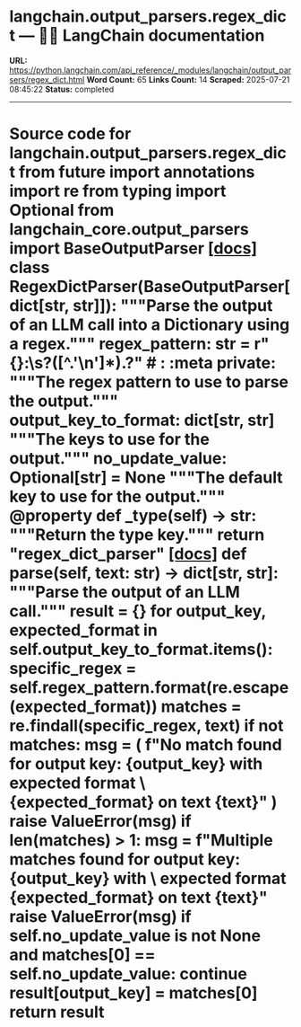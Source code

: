 # langchain.output_parsers.regex_dict — 🦜🔗 LangChain  documentation

**URL:** https://python.langchain.com/api_reference/_modules/langchain/output_parsers/regex_dict.html
**Word Count:** 65
**Links Count:** 14
**Scraped:** 2025-07-21 08:45:22
**Status:** completed

---

# Source code for langchain.output\_parsers.regex\_dict               from __future__ import annotations          import re     from typing import Optional          from langchain_core.output_parsers import BaseOutputParser                              [[docs]](https://python.langchain.com/api_reference/langchain/output_parsers/langchain.output_parsers.regex_dict.RegexDictParser.html#langchain.output_parsers.regex_dict.RegexDictParser)     class RegexDictParser(BaseOutputParser[dict[str, str]]):         """Parse the output of an LLM call into a Dictionary using a regex."""              regex_pattern: str = r"{}:\s?([^.'\n']*)\.?"  # : :meta private:         """The regex pattern to use to parse the output."""         output_key_to_format: dict[str, str]         """The keys to use for the output."""         no_update_value: Optional[str] = None         """The default key to use for the output."""              @property         def _type(self) -> str:             """Return the type key."""             return "regex_dict_parser"                         [[docs]](https://python.langchain.com/api_reference/langchain/output_parsers/langchain.output_parsers.regex_dict.RegexDictParser.html#langchain.output_parsers.regex_dict.RegexDictParser.parse)         def parse(self, text: str) -> dict[str, str]:             """Parse the output of an LLM call."""             result = {}             for output_key, expected_format in self.output_key_to_format.items():                 specific_regex = self.regex_pattern.format(re.escape(expected_format))                 matches = re.findall(specific_regex, text)                 if not matches:                     msg = (                         f"No match found for output key: {output_key} with expected format \                             {expected_format} on text {text}"                     )                     raise ValueError(msg)                 if len(matches) > 1:                     msg = f"Multiple matches found for output key: {output_key} with \                             expected format {expected_format} on text {text}"                     raise ValueError(msg)                 if self.no_update_value is not None and matches[0] == self.no_update_value:                     continue                 result[output_key] = matches[0]             return result